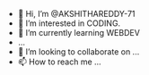 - 👋 Hi, I’m @AKSHITHAREDDY-71
- 👀 I’m interested in CODING.
- 🌱 I’m currently learning WEBDEV
- ...
- 💞️ I’m looking to collaborate on ...
- 📫 How to reach me ...

<!---
AKSHITHAREDDY-71/AKSHITHAREDDY-71 is a ✨ special ✨ repository because its `README.md` (this file) appears on your GitHub profile.
You can click the Preview link to take a look at your changes.
--->
